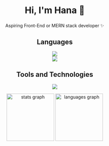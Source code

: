 <h1 align="center">Hi, I'm Hana 👋</h1>

###

<p align="center">
  Aspiring Front-End or MERN stack developer ✨
</p> 

<h2 align="center">Languages</h2>
<p align="center">
  <a href="https://skillicons.dev">
    <img src="https://skillicons.dev/icons?i=html,css,js,kotlin,py&perline=5" /><br>
    <img src="https://skillicons.dev/icons?i=java,php,jquery,git&perline=4" />
  </a>
</p>

<h2 align="center">Tools and Technologies</h2>
<p align="center">
  <a href="https://skillicons.dev">
    <img src="https://skillicons.dev/icons?i=firebase,github,wordpress,vite,nodejs,react,tailwind&perline=7" />
  </a>
</p>

<div align="center">
  <img src="https://github-readme-stats.vercel.app/api?username=hanmarine&hide_title=false&hide_rank=false&show_icons=true&include_all_commits=true&count_private=true&disable_animations=false&theme=algolia&locale=en" height="150" alt="stats graph"  />
  <img src="https://github-readme-stats.vercel.app/api/top-langs?username=hanmarine&locale=en&hide_title=false&layout=compact&card_width=320&langs_count=5&theme=algolia" height="150" alt="languages graph"  />
</div>

